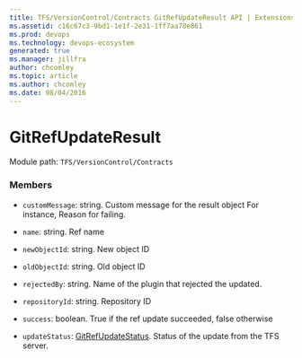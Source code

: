 ```yaml
---
title: TFS/VersionControl/Contracts GitRefUpdateResult API | Extensions for Azure DevOps Services
ms.assetid: c16c67c3-9bd1-1e1f-2e31-1ff7aa78e861
ms.prod: devops
ms.technology: devops-ecosystem
generated: true
ms.manager: jillfra
author: chcomley
ms.topic: article
ms.author: chcomley
ms.date: 08/04/2016
---
```


# GitRefUpdateResult

Module path: `TFS/VersionControl/Contracts`


### Members

* `customMessage`: string. Custom message for the result object For instance, Reason for failing.

* `name`: string. Ref name

* `newObjectId`: string. New object ID

* `oldObjectId`: string. Old object ID

* `rejectedBy`: string. Name of the plugin that rejected the updated.

* `repositoryId`: string. Repository ID

* `success`: boolean. True if the ref update succeeded, false otherwise

* `updateStatus`: [GitRefUpdateStatus](../../../TFS/VersionControl/Contracts/GitRefUpdateStatus.md). Status of the update from the TFS server.

